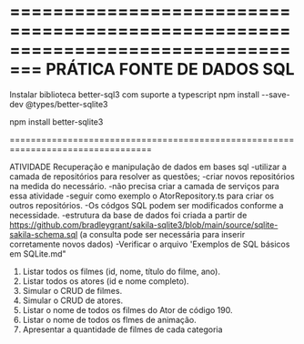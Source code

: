 
=================================================================================
                                PRÁTICA FONTE DE DADOS SQL
=================================================================================
Instalar biblioteca better-sql3 com suporte a typescript
npm install --save-dev @types/better-sqlite3

npm install better-sqlite3

=================================================================================

ATIVIDADE Recuperação e manipulação de dados em bases sql
-utilizar a camada de repositórios para resolver as questões;
-criar novos repositórios na medida do necessário.
-não precisa criar a camada de serviços para essa atividade
-seguir como exemplo o AtorRepository.ts para criar os outros repositórios.
-Os códgos SQL podem ser modificados conforme a necessidade.
-estrutura da base de dados foi criada a partir de https://github.com/bradleygrant/sakila-sqlite3/blob/main/source/sqlite-sakila-schema.sql  (a consulta pode ser necessária para inserir corretamente novos dados)
-Verificar o arquivo 'Exemplos de SQL básicos em SQLite.md"

1) Listar todos os filmes (id, nome, título do filme, ano).
2) Listar todos os atores (id e nome completo).
3) Simular o CRUD de filmes.
4) Simular o CRUD de atores.
5) Listar o nome de todos os filmes do Ator de código 190.
6) Listar o nome de todos os flmes de animação.
7) Apresentar a quantidade de filmes de cada categoria

